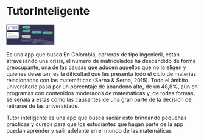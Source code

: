 # TutorInteligente

<img src="Docs/Diagrama.png" width="25%" height="25%">

Es una app que busca En Colombia, carreras de tipo ingenieril, están atravesando una crisis, el número de matriculados ha descendido de forma preocupante, una de las causas que aducen aquellos que no la eligen y quienes desertan, es la dificultad que les presenta todo el ciclo de materias relacionadas con las matemáticas (Serna & Serna, 2015). Todo el ámbito universitario pasa por un porcentaje de abandono alto, de un 48,8%, aún en programas con contenidos moderados de matemáticas y, de todas formas, se señala a estas como las causantes de una gran parte de la decisión de retirarse de las universidade.

Tutor inteligente es una app que busca saciar esto brindando pequeñas prácticas y cursos para que los estudiantes que hagan parte de la app puedan aprender y salir adelante en el mundo de las matemáticas



